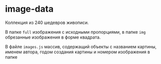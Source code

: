 ﻿# image-data

  
Коллекция из 240 шедевров живописи.  

В папке `full` изображения с исходными пропорциями, в папке `img` обрезанные изображения в форме квадрата.

В файле `images.js` массив, содержащий объекты с названием картины, именем автора, годом создания картины и номером изображения в папке
